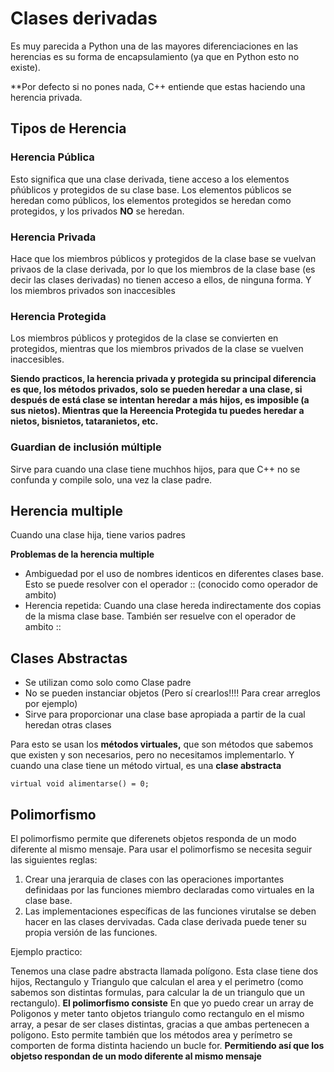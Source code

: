 # Clases derivadas
Es muy parecida a Python una de las mayores diferenciaciones en las herencias es su forma de encapsulamiento (ya que en Python esto no existe).

**Por defecto si no pones nada, C++ entiende que estas haciendo una herencia privada.

## Tipos de Herencia

### Herencia Pública
Esto significa que una clase derivada, tiene acceso a los elementos pñúblicos y protegidos de su clase base. Los elementos públicos se heredan como públicos, los elementos protegidos se heredan como protegidos, y los privados **NO** se heredan.

### Herencia Privada
Hace que los miembros públicos y protegidos de la clase base se vuelvan privaos de la clase derivada, por lo que los miembros de la clase base (es decir las clases derivadas) no tienen acceso a ellos, de ninguna forma. Y los miembros privados son inaccesibles


### Herencia Protegida
Los miembros públicos y protegidos de la clase se convierten en protegidos, mientras que los miembros privados de la clase se vuelven inaccesibles.

**Siendo practicos, la herencia privada y protegida su principal diferencia es que, los métodos privados, solo se pueden heredar a una clase, si después de está clase se intentan heredar a más hijos, es imposible (a sus nietos). Mientras que la Hereencia Protegida tu puedes heredar a nietos, bisnietos, tataranietos, etc.**

### Guardian de inclusión múltiple
Sirve para cuando una clase tiene muchhos hijos, para que C++ no se confunda y compile solo, una vez la clase padre.

## Herencia multiple
Cuando una clase hija, tiene varios padres

**Problemas de la herencia multiple**

* Ambiguedad por el uso de nombres identicos en diferentes clases base. Esto se puede resolver con el operador :: (conocido como operador de ambito)
* Herencia repetida: Cuando una clase hereda indirectamente dos copias de la misma clase base. También ser resuelve con el operador de ambito ::

## Clases Abstractas

* Se utilizan como solo como Clase padre
* No se pueden instanciar objetos (Pero sí crearlos!!!! Para crear arreglos por ejemplo)
* Sirve para proporcionar una clase base apropiada a partir de la cual heredan otras clases


Para esto se usan los **métodos virtuales,** que son métodos que sabemos que existen y son necesarios, pero no necesitamos implementarlo. Y cuando una clase tiene un método virtual, es una **clase abstracta**


```
virtual void alimentarse() = 0;
```

## Polimorfismo

El polimorfismo permite que diferenets objetos responda de un modo diferente al mismo mensaje. Para usar el polimorfismo se necesita seguir las siguientes reglas:

1. Crear una jerarquia de clases con las operaciones importantes definidaas por las funciones miembro declaradas como virtuales en la clase base.
2. Las implementaciones específicas de las funciones virutalse se deben hacer en las clases dervivadas. Cada clase derivada puede tener su propia versión de las funciones.

Ejemplo practico:

Tenemos una clase padre abstracta llamada polígono. Esta clase tiene dos hijos, Rectangulo y Triangulo que calculan el area y el perimetro (como sabemos son distintas formulas, para calcular la de un triangulo que un rectangulo). **El polimorfismo consiste** En que yo puedo crear un array de Poligonos y meter tanto objetos triangulo como rectangulo en el mismo array, a pesar de ser clases distintas, gracias a que ambas pertenecen a polígono. Esto permite también que los métodos area y perímetro se comporten de forma distinta haciendo un bucle for. **Permitiendo así que los objetso respondan de un modo diferente al mismo mensaje**